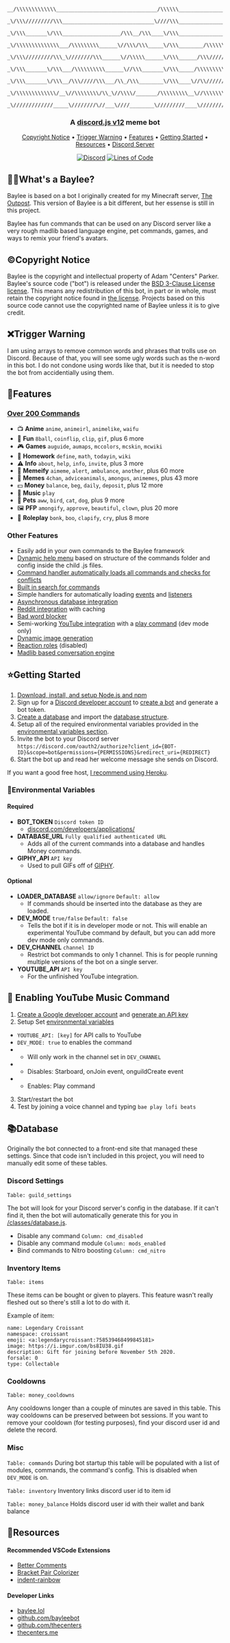```
__/\\\\\\\\\\\\\_________________________________/\\\\\\__________________________________        
 _\/\\\/////////\\\______________________________\////\\\__________________________________       
  _\/\\\_______\/\\\___________________/\\\__/\\\____\/\\\__________________________________      
   _\/\\\\\\\\\\\\\\___/\\\\\\\\\______\//\\\/\\\_____\/\\\________/\\\\\\\\______/\\\\\\\\__     
    _\/\\\/////////\\\_\////////\\\______\//\\\\\______\/\\\______/\\\/////\\\___/\\\/////\\\_    
     _\/\\\_______\/\\\___/\\\\\\\\\\______\//\\\_______\/\\\_____/\\\\\\\\\\\___/\\\\\\\\\\\__   
      _\/\\\_______\/\\\__/\\\/////\\\___/\\_/\\\________\/\\\____\//\\///////___\//\\///////___  
       _\/\\\\\\\\\\\\\/__\//\\\\\\\\/\\_\//\\\\/_______/\\\\\\\\\__\//\\\\\\\\\\__\//\\\\\\\\\\_ 
        _\/////////////_____\////////\//___\////________\/////////____\//////////____\//////////__
```

<h3 align=center>A <a href=https://github.com/discordjs/discord.js>discord.js v12</a> meme bot</h3>


<p align="center">
  <a href="#copyright-notice">Copyright Notice</a>
  •
  <a href="#trigger-warning">Trigger Warning</a>
  •
  <a href="#features">Features</a>
  •
  <a href="#getting-started">Getting Started</a>
  •
  <a href="#resources">Resources</a>
  •
  <a href="https://discord.gg/Rps2KTm">Discord Server</a>
</p>


<div align=center>

[![Discord](https://img.shields.io/discord/753770820358373487.svg?label=&logo=discord&logoColor=ffffff&color=7389D8&labelColor=6A7EC2)](https://discord.gg/Rps2KTm)
[![Lines of Code](https://sonarcloud.io/api/project_badges/measure?project=bayleebot_v1&metric=ncloc)](https://sonarcloud.io/dashboard?id=bayleebot_v1)

</div>



  ## 🤷‍♀️What's a Baylee?

  Baylee is based on a bot I originally created for my Minecraft server, [The Outpost](https://playoutpost.com). This version of Baylee is a bit different, but her essense is still in this project.

  Baylee has fun commands that can be used on any Discord server like a very rough madlib based language engine, pet commands, games, and ways to remix your friend's avatars.

  ## ©Copyright Notice

  Baylee is the copyright and intellectual property of Adam "Centers" Parker. Baylee's source code ("bot") is released under the [BSD 3-Clause License license](LICENSE). This means any redistribution of this bot, in part or in whole, must retain the copyright notice found in [the license](LICENSE). Projects based on this source code cannot use the copyrighted name of Baylee unless it is to give credit.
  
  ## ❌Trigger Warning
  
  I am using arrays to remove common words and phrases that trolls use on Discord. Because of that, you will see some ugly words such as the n-word in this bot. I do not condone using words like that, but it is needed to stop the bot from accidentially using them.

  ## 📃Features

  ### [Over 200 Commands](/commands)
  - 📺 **Anime** `anime`, `animeirl`, `animelike`, `waifu`
  - 🎱 **Fun** `8ball`, `coinflip`, `clip`, `gif`, plus 6 more
  - 🎮 **Games** `auguide`, `aumaps`, `mccolors`, `mcskin`, `mcwiki`
  - 📄 **Homework** `define`, `math`, `todayin`, `wiki`
  - ⚠ **Info** `about`, `help`, `info`, `invite`, plus 3 more
  - 🎨 **Memeify** `aimeme`, `alert`, `ambulance`, `another`, plus 60 more
  - 🍑 **Memes** `4chan`, `adviceanimals`, `amongus`, `animemes`, plus 43 more
  - 💵 **Money** `balance`, `beg`, `daily`, `deposit`, plus 12 more
  - 🎵 **Music** `play`
  - 🐶 **Pets** `aww`, `bird`, `cat`, `dog`, plus 9 more
  - 🖼 **PFP** `amongify`, `approve`, `beautiful`, `clown`, plus 20 more
  - 🎱 **Roleplay** `bonk`, `boo`, `clapify`, `cry`, plus 8 more

  ### Other Features
  - Easily add in your own commands to the Baylee framework
  - [Dynamic help menu](/commands/info/help.js) based on structure of the commands folder and config inside the child .js files.
  - [Command handler automatically loads all commands and checks for conflicts](/handlers/classes.js)
  - [Built in search for commands](/commands/info/search.js)
  - Simple handlers for automatically loading [events](/handlers/events.js) and [listeners](/handlers/listeners.js)
  - [Asynchronous database integration](/classes/database.js)
  - [Reddit integration](/classes/fetch.js) with caching
  - [Bad word blocker](/listeners/badwords.js)
  - Semi-working [YouTube integration](/classes/music.js) with a [play command](/commands/music/play.js) (dev mode only)
  - [Dynamic image generation](/classes/memeify.js)
  - [Reaction roles](/listeners/autoroles.js) (disabled)
  - [Madlib based conversation engine](/lang/listeners/conversation.json)

  ## ⭐Getting Started

  1. [Download, install, and setup Node.js and npm](https://docs.npmjs.com/downloading-and-installing-node-js-and-npm)
  2. Sign up for a [Discord developer account](https://discord.com/developers/applications/) to [create a bot](https://discord.com/developers/docs/intro) and generate a bot token.
  3. [Create a database](https://dev.to/prisma/how-to-setup-a-free-postgresql-database-on-heroku-1dc1) and import the [database structure](structure.sql).
  4. Setup all of the required environmental variables provided in the [environmental variables section](#environmental-variables).
  5. Invite the bot to your Discord server
  ```https://discord.com/oauth2/authorize?client_id={BOT-ID}&scope=bot&permissions={PERMISSIONS}&redirect_uri={REDIRECT}```
  6. Start the bot up and read her welcome message she sends on Discord.
  
  If you want a good free host, [I recommend using Heroku](https://shiffman.net/a2z/bot-heroku/).

  ### 📝Environmental Variables

  #### Required
  * **BOT_TOKEN** ```Discord token ID```
    - [discord.com/developers/applications/](https://discord.com/developers/applications/)
  * **DATABASE_URL** ```Fully qualified authenticated URL```
    - Adds all of the current commands into a database and handles Money commands.
  * **GIPHY_API** ```API key```
    - Used to pull GIFs off of [GIPHY](https://developers.giphy.com/).


  #### Optional

  * **LOADER_DATABASE** ```allow/ignore``` ```Default: allow```
    - If commands should be inserted into the database as they are loaded.
  * **DEV_MODE** ```true/false``` ```Default: false```
    - Tells the bot if it is in developer mode or not. This will enable an experimental YouTube command by default, but you can add more dev mode only commands.
  * **DEV_CHANNEL** ```channel ID```
    - Restrict bot commands to only 1 channel. This is for people running multiple versions of the bot on a single server.
  * **YOUTUBE_API** ```API key```
    - For the unfinished YouTube integration.

  ## 🎵 Enabling YouTube Music Command
  1. [Create a Google developer account](https://console.developers.google.com/apis/credentials) and [generate an API key](https://developers.google.com/youtube/registering_an_application)
  2. Setup Set [environmental variables](#environmental-variables)
  - ``YOUTUBE_API: [key]`` for API calls to YouTube
  - ``DEV_MODE: true`` to enables the command
  - - Will only work in the channel set in ``DEV_CHANNEL``
  - - Disables: Starboard, onJoin event, onguildCreate event
  - - Enables: Play command
  3. Start/restart the bot
  4. Test by joining a voice channel and typing ``bae play lofi beats``

  ## 📚Database

  Originally the bot connected to a front-end site that managed these settings. Since that code isn't included in this project, you will need to manually edit some of these tables. 
  
  ### Discord Settings
  
  ```Table: guild_settings```

  The bot will look for your Discord server's config in the database. If it can't find it, then the bot will automatically generate this for you  in [/classes/database.js](/classes/database.js).

  * Disable any command  ```Column: cmd_disabled```
  * Disable any command module ```Column: mods_enabled```
  * Bind commands to Nitro boosting ```Column: cmd_nitro```

  ### Inventory Items
  
  ```Table: items```

  These items can be bought or given to players. This feature wasn't really fleshed out so there's still a lot to do with it.

  Example of item:
  ```
  name: Legendary Croissant
  namespace: croissant
  emoji: <a:legendarycroissant:758539468499845181>
  image: https://i.imgur.com/bs8IU38.gif
  description: Gift for joining before November 5th 2020.
  forsale: 0
  type: Collectable
  ```

  ### Cooldowns
```Table: money_cooldowns```

  Any cooldowns longer than a couple of minutes are saved in this table. This way cooldowns can be preserved between bot sessions. If you want to remove your cooldown (for testing purposes), find your discord user id and delete the record.

  ### Misc

  ```Table: commands``` During bot startup this table will be populated with a list of modules, commands, the command's config. This is disabled when `DEV_MODE` is on.

  ```Table: inventory``` Inventory links discord user id to item id 

  ```Table: money_balance``` Holds discord user id with their wallet and bank balance 
  
  ## 🔗Resources

  #### Recommended VSCode Extensions

  * [Better Comments](https://marketplace.visualstudio.com/items?itemName=OmarRwemi.BetterComments)
  * [Bracket Pair Colorizer](https://marketplace.visualstudio.com/items?itemName=CoenraadS.bracket-pair-colorizer)
  * [indent-rainbow](https://marketplace.visualstudio.com/items?itemName=oderwat.indent-rainbow)

  #### Developer Links

  * [baylee.lol](https://baylee.lol)
  * [github.com/bayleebot](https://github.com/bayleebot)
  * [github.com/thecenters](https://github.com/thecenters)
  * [thecenters.me](https://thecenters.me)

